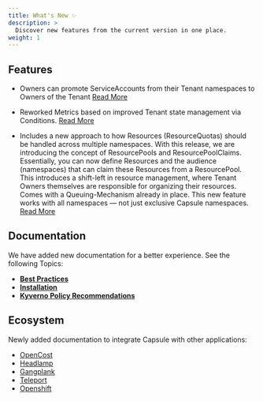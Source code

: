 ```yaml
---
title: What's New ✨
description: >
  Discover new features from the current version in one place.
weight: 1
---
```


## Features

* Owners can promote ServiceAccounts from their Tenant namespaces to Owners of the Tenant [Read More](/docs/tenants/permissions/#serviceaccount-promotion)

* Reworked Metrics based on improved Tenant state management via Conditions. [Read More](/docs/operating/monitoring/#metrics-1)

* Includes a new approach to how Resources (ResourceQuotas) should be handled across multiple namespaces. With this release, we are introducing the concept of ResourcePools and ResourcePoolClaims. Essentially, you can now define Resources and the audience (namespaces) that can claim these Resources from a ResourcePool. This introduces a shift-left in resource management, where Tenant Owners themselves are responsible for organizing their resources. Comes with a Queuing-Mechanism already in place. This new feature works with all namespaces — not just exclusive Capsule namespaces. [Read More](/docs/resourcepools/)

## Documentation

We have added new documentation for a better experience. See the following Topics:

* **[Best Practices](/docs/operating/best-practices/)**
* **[Installation](/docs/operating/setup/installation/)**
* **[Kyverno Policy Recommendations](/ecosystem/integrations/kyverno/#recommended-policies)**

## Ecosystem

Newly added documentation to integrate Capsule with other applications:

* [OpenCost](/ecosystem/integrations/opencost/)
* [Headlamp](/ecosystem/integrations/headlamp/)
* [Gangplank](/ecosystem/integrations/gangplank/)
* [Teleport](/ecosystem/integrations/teleport/)
* [Openshift](/docs/operating/setup/openshift/)
